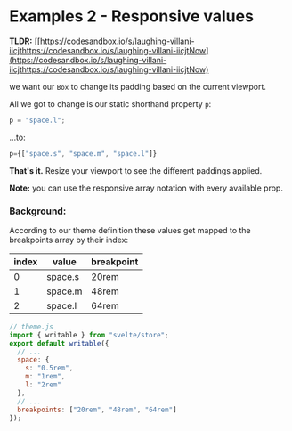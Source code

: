 # Examples 2 - Responsive values

**TLDR:** [[https://codesandbox.io/s/laughing-villani-iicjthttps://codesandbox.io/s/laughing-villani-iicjtNow](https://codesandbox.io/s/laughing-villani-iicjthttps://codesandbox.io/s/laughing-villani-iicjtNow)

we want our `Box` to change its padding based on the current viewport.

All we got to change is our static shorthand property `p`:

```jsx
p = "space.l";
```

…to:

```jsx
p={["space.s", "space.m", "space.l"]}
```

**That's it.** Resize your viewport to see the different paddings applied.

**Note:** you can use the responsive array notation with every available prop.

### Background:

According to our theme definition these values get mapped to the breakpoints array by their index:

| index | value   | breakpoint |
| ----- | ------- | ---------- |
| 0     | space.s | 20rem      |
| 1     | space.m | 48rem      |
| 2     | space.l | 64rem      |

```jsx
// theme.js
import { writable } from "svelte/store";
export default writable({
  // ...
  space: {
    s: "0.5rem",
    m: "1rem",
    l: "2rem"
  },
  // ...
  breakpoints: ["20rem", "48rem", "64rem"]
});
```
